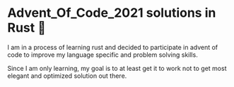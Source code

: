 # Advent_Of_Code_2021 solutions in Rust 🦀
I am in a process of learning rust and decided to participate in advent of code to improve my language specific and problem solving skills.

Since I am only learning, my goal is to at least get it to work not to get most elegant and optimized solution out there. 
